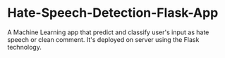 # Hate-Speech-Detection-Flask-App
A Machine Learning app that predict and classify user's input as hate speech or clean comment. It's deployed on server using the Flask technology.
